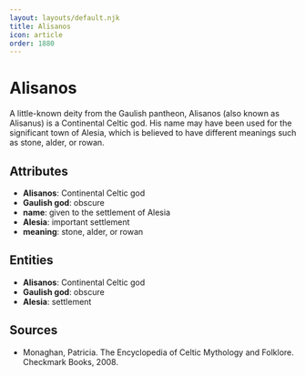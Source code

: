 ```yaml
---
layout: layouts/default.njk
title: Alisanos
icon: article
order: 1880
---
```

# Alisanos

A little-known deity from the Gaulish pantheon, Alisanos (also known as Alisanus) is a Continental Celtic god. His name may have been used for the significant town of Alesia, which is believed to have different meanings such as stone, alder, or rowan.

## Attributes

- **Alisanos**: Continental Celtic god
- **Gaulish god**: obscure
- **name**: given to the settlement of Alesia
- **Alesia**: important settlement
- **meaning**: stone, alder, or rowan

## Entities

- **Alisanos**: Continental Celtic god
- **Gaulish god**: obscure
- **Alesia**: settlement

## Sources

- Monaghan, Patricia. The Encyclopedia of Celtic Mythology and Folklore. Checkmark Books, 2008.

